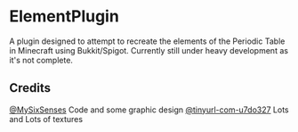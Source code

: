 # ElementPlugin
A plugin designed to attempt to recreate the elements of the Periodic Table in Minecraft using Bukkit/Spigot. Currently still under heavy development as it's not complete. 
## Credits
[@MySixSenses](https://mysixsenses) Code and some graphic design
[@tinyurl-com-u7do327](https://github.com/tinyurl-com-u7do327) Lots and Lots of textures
